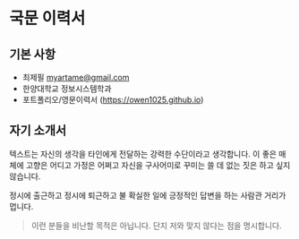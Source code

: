 # 국문 이력서
## 기본 사항
- 최제필 myartame@gmail.com
- 한양대학교 정보시스템학과
- 포트폴리오/영문이력서 (https://owen1025.github.io)

## 자기 소개서
텍스트는 자신의 생각을 타인에게 전달하는 강력한 수단이라고 생각합니다. 이 좋은 매체에 고향은 어디고 가정은 어쩌고 자신을 구사어미로 꾸미는 쓸 데 없는 짓은 하고 싶지 않습니다. 

정시에 출근하고 정시에 퇴근하고 불 확실한 일에  긍정적인 답변을 하는 사람관 거리가 멉니다.
> 이런 분들을 비난할 목적은 아닙니다. 단지 저와 맞지 않다는 점을 명시합니다.
